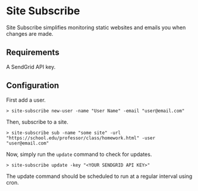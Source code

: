# Site Subscribe

Site Subscribe simplifies monitoring static websites and emails you when changes are made.

## Requirements

A SendGrid API key.

## Configuration

First add a user.

```
> site-subscribe new-user -name "User Name" -email "user@email.com"
```

Then, subscribe to a site.

```
> site-subscribe sub -name "some site" -url "https://school.edu/professor/class/homework.html" -user "user@email.com"
```

Now, simply run the `update` command to check for updates.

```
> site-subscribe update -key "<YOUR SENDGRID API KEY>"
```

The update command should be scheduled to run at a regular interval using cron.
